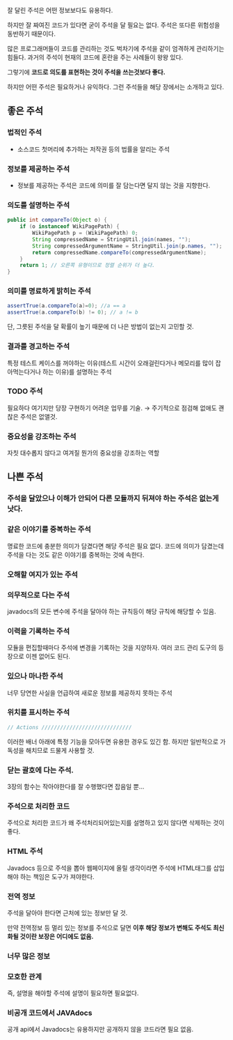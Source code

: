 잘 달린 주석은 어떤 정보보다도 유용하다.

하지만 잘 짜여진 코드가 있다면 굳이 주석을 달 필요는 없다. 주석은 또다른 위험성을 동반하기 때문이다.

많은 프로그래머들이 코드를 관리하는 것도 벅차기에 주석을 같이 엄격하게 관리하기는 힘들다. 과거의 주석이 현재의 코드에 혼란을 주는 사례들이 왕왕 있다.

그렇기에 **코드로 의도를 표현하는 것이 주석을 쓰는것보다 좋다.**

하지만 어떤 주석은 필요하거나 유익하다. 그런 주석들을 해당 장에서는 소개하고 있다.

## 좋은 주석

### 법적인 주석

- 소스코드 첫머리에 추가하는 저작권 등의 법률을 알리는 주석

### 정보를 제공하는 주석

- 정보를 제공하는 주석은 코드에 의미를 잘 담는다면 달지 않는 것을 지향한다.

### 의도를 설명하는 주석

```java
public int compareTo(Object o) {
    if (o instanceof WikiPagePath) {
        WikiPagePath p = (WikiPagePath) 0;
        String compressedName = StringUtil.join(names, "");
        String compressedArgumentName = StringUtil.join(p.names, "");
        return compressedName.compareTo(compressedArgumentName);
    }
    return 1; // 오른쪽 유형이므로 정렬 순위가 더 높다. 
}
```

### 의미를 명료하게 밝히는 주석

```java
assertTrue(a.compareTo(a)=0); //a == a
assertTrue(a.compareTo(b) != 0); // a != b
```

단, 그릇된 주석을 달 확률이 높기 때문에 더 나은 방법이 없는지 고민할 것.

### 결과를 경고하는 주석

특정 테스트 케이스를 꺼야하는 이유(테스트 시간이 오래걸린다거나 메모리를 많이 잡아먹는다거나 하는 이유)를 설명하는 주석

### TODO 주석

필요하다 여기지만 당장 구현하기 어려운 업무를 기술. → 주기적으로 점검해 없애도 괜찮은 주석은 없앨것.

### 중요성을 강조하는 주석

자칫 대수롭지 않다고 여겨질 뭔가의 중요성을 강조하는 역할

## 나쁜 주석

### 주석을 달았으나 이해가 안되어 다른 모듈까지 뒤져야 하는 주석은 없는게 낫다.

### 같은 이야기를 중복하는  주석

명료한 코드에 충분한 의미가 담겼다면 해당 주석은 필요 없다. 코드에 의미가 담겼는데 주석을 다는 것도 같은 이야기를 중복하는 것에 속한다.

### 오해할 여지가 있는 주석

### 의무적으로 다는 주석

javadocs의 모든 변수에 주석을 달아야 하는 규칙등이 해당 규칙에 해당할 수 있음.

### 이력을 기록하는 주석

모듈을 편집할때마다 주석에 변경을 기록하는 것을 지양하자. 여러 코드 관리 도구의 등장으로 이젠 없어도 된다.

### 있으나 마나한 주석

너무 당연한 사실을 언급하여 새로운 정보를 제공하지 못하는 주석

### 위치를 표시하는 주석

```java
// Actions /////////////////////////////
```

이러한 배너 아래에 특정 기능을 모아두면 유용한 경우도 있긴 함. 하지만 일반적으로 가독성을 해치므로 드물게 사용할 것.

### 닫는 괄호에 다는 주석.

3장의 함수는 작아야한다를 잘 수행했다면 잡음일 뿐…

### 주석으로 처리한 코드

주석으로 처리한 코드가 왜 주석처리되어있는지를 설명하고 있지 않다면 삭제하는 것이 좋다.

### HTML 주석

Javadocs 등으로 주석을 뽑아 웹페이지에 올릴 생각이라면 주석에 HTML태그를 삽입해야 하는 책임은 도구가 져야한다.

### 전역 정보

주석을 달아야 한다면 근처에 있는 정보만 달 것.

만약 전역정보 등 멀리 있는 정보를 주석으로 달면 **이후 해당 정보가 변해도 주석도 최신화될 것이란 보장은 어디에도 없음.**

### 너무 많은 정보

### 모호한 관계

즉, 설명을 해야할 주석에 설명이 필요하면 필요없다.

### 비공개 코드에서 JAVAdocs

공개 api에서 Javadocs는 유용하지만 공개하지 않을 코드라면 필요 없음.

